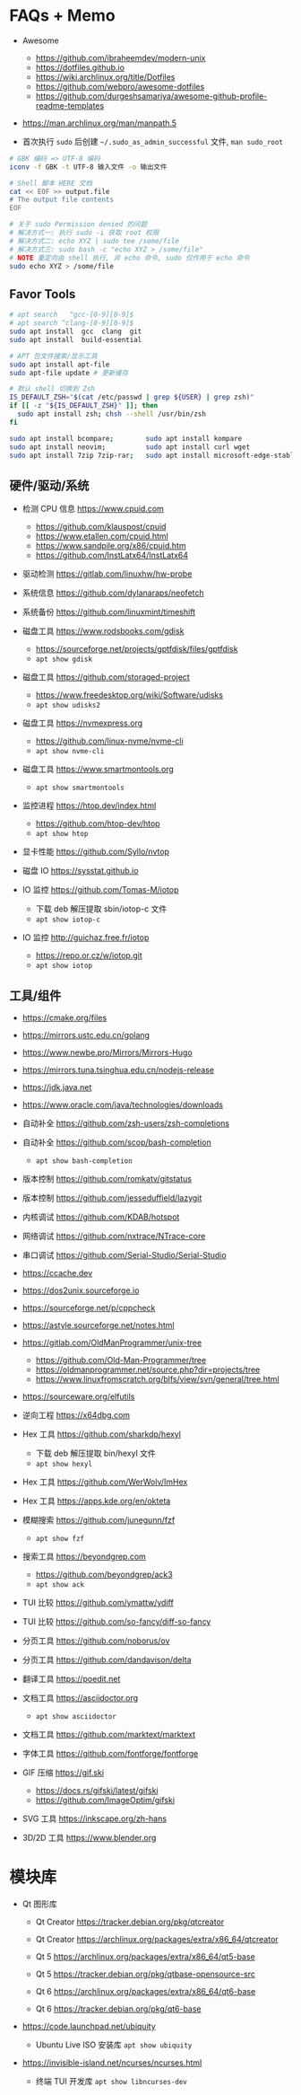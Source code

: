# FAQs + Memo

- Awesome
  * https://github.com/ibraheemdev/modern-unix
  * https://dotfiles.github.io
  * https://wiki.archlinux.org/title/Dotfiles
  * https://github.com/webpro/awesome-dotfiles
  * https://github.com/durgeshsamariya/awesome-github-profile-readme-templates

- https://man.archlinux.org/man/manpath.5
- 首次执行 `sudo` 后创建 `~/.sudo_as_admin_successful` 文件, `man sudo_root`

```bash
# GBK 编码 => UTF-8 编码
iconv -f GBK -t UTF-8 输入文件 -o 输出文件

# Shell 脚本 HERE 文档
cat << EOF >> output.file
# The output file contents
EOF

# 关于 sudo Permission denied 的问题
# 解决方式一: 执行 sudo -i 获取 root 权限
# 解决方式二: echo XYZ | sudo tee /some/file
# 解决方式三: sudo bash -c "echo XYZ > /some/file"
# NOTE 重定向由 shell 执行, 非 echo 命令, sudo 仅作用于 echo 命令
sudo echo XYZ > /some/file
```

## Favor Tools

```bash
# apt search   ^gcc-[0-9][0-9]$
# apt search ^clang-[0-9][0-9]$
sudo apt install  gcc  clang  git
sudo apt install  build-essential

# APT 包文件搜索/显示工具
sudo apt install apt-file
sudo apt-file update # 更新缓存

# 默认 shell 切换到 Zsh
IS_DEFAULT_ZSH="$(cat /etc/passwd | grep ${USER} | grep zsh)"
if [[ -z "${IS_DEFAULT_ZSH}" ]]; then
  sudo apt install zsh; chsh --shell /usr/bin/zsh
fi

sudo apt install bcompare;        sudo apt install kompare
sudo apt install neovim;          sudo apt install curl wget
sudo apt install 7zip 7zip-rar;   sudo apt install microsoft-edge-stable
```

## 硬件/驱动/系统

- 检测 CPU 信息 https://www.cpuid.com
  * https://github.com/klauspost/cpuid
  * https://www.etallen.com/cpuid.html
  * https://www.sandpile.org/x86/cpuid.htm
  * https://github.com/InstLatx64/InstLatx64

- 驱动检测 https://gitlab.com/linuxhw/hw-probe
- 系统信息 https://github.com/dylanaraps/neofetch
- 系统备份 https://github.com/linuxmint/timeshift

- 磁盘工具 https://www.rodsbooks.com/gdisk
  * https://sourceforge.net/projects/gptfdisk/files/gptfdisk
  * `apt show gdisk`
- 磁盘工具 https://github.com/storaged-project
  * https://www.freedesktop.org/wiki/Software/udisks
  * `apt show udisks2`
- 磁盘工具 https://nvmexpress.org
  * https://github.com/linux-nvme/nvme-cli
  * `apt show nvme-cli`
- 磁盘工具 https://www.smartmontools.org
  * `apt show smartmontools`

- 监控进程 https://htop.dev/index.html
  * https://github.com/htop-dev/htop
  * `apt show htop`
- 显卡性能 https://github.com/Syllo/nvtop
- 磁盘 IO  https://sysstat.github.io
- IO 监控  https://github.com/Tomas-M/iotop
  * 下载 deb 解压提取 sbin/iotop-c 文件
  * `apt show iotop-c`
- IO 监控  http://guichaz.free.fr/iotop
  * https://repo.or.cz/w/iotop.git
  * `apt show iotop`

## 工具/组件

- https://cmake.org/files
- https://mirrors.ustc.edu.cn/golang
- https://www.newbe.pro/Mirrors/Mirrors-Hugo
- https://mirrors.tuna.tsinghua.edu.cn/nodejs-release
- https://jdk.java.net
- https://www.oracle.com/java/technologies/downloads

- 自动补全 https://github.com/zsh-users/zsh-completions
- 自动补全 https://github.com/scop/bash-completion
  * `apt show bash-completion`

- 版本控制 https://github.com/romkatv/gitstatus
- 版本控制 https://github.com/jesseduffield/lazygit

- 内核调试 https://github.com/KDAB/hotspot
- 网络调试 https://github.com/nxtrace/NTrace-core
- 串口调试 https://github.com/Serial-Studio/Serial-Studio

- https://ccache.dev
- https://dos2unix.sourceforge.io
- https://sourceforge.net/p/cppcheck
- https://astyle.sourceforge.net/notes.html
- https://gitlab.com/OldManProgrammer/unix-tree
  * https://github.com/Old-Man-Programmer/tree
  * https://oldmanprogrammer.net/source.php?dir=projects/tree
  * https://www.linuxfromscratch.org/blfs/view/svn/general/tree.html
- https://sourceware.org/elfutils

- 逆向工程 https://x64dbg.com
- Hex 工具 https://github.com/sharkdp/hexyl
  * 下载 deb 解压提取 bin/hexyl 文件
  * `apt show hexyl`
- Hex 工具 https://github.com/WerWolv/ImHex
- Hex 工具 https://apps.kde.org/en/okteta

- 模糊搜索 https://github.com/junegunn/fzf
  * `apt show fzf`
- 搜索工具 https://beyondgrep.com
  * https://github.com/beyondgrep/ack3
  * `apt show ack`
- TUI 比较 https://github.com/ymattw/ydiff
- TUI 比较 https://github.com/so-fancy/diff-so-fancy
- 分页工具 https://github.com/noborus/ov
- 分页工具 https://github.com/dandavison/delta

- 翻译工具 https://poedit.net
- 文档工具 https://asciidoctor.org
  * `apt show asciidoctor`
- 文档工具 https://github.com/marktext/marktext
- 字体工具 https://github.com/fontforge/fontforge

- GIF 压缩 https://gif.ski
  * https://docs.rs/gifski/latest/gifski
  * https://github.com/ImageOptim/gifski
- SVG 工具 https://inkscape.org/zh-hans
- 3D/2D 工具 https://www.blender.org

# 模块库

- Qt 图形库
  * Qt Creator https://tracker.debian.org/pkg/qtcreator
  * Qt Creator https://archlinux.org/packages/extra/x86_64/qtcreator

  * Qt 5 https://archlinux.org/packages/extra/x86_64/qt5-base
  * Qt 5 https://tracker.debian.org/pkg/qtbase-opensource-src

  * Qt 6 https://archlinux.org/packages/extra/x86_64/qt6-base
  * Qt 6 https://tracker.debian.org/pkg/qt6-base

- https://code.launchpad.net/ubiquity
  * Ubuntu Live ISO 安装库 `apt show ubiquity`

- https://invisible-island.net/ncurses/ncurses.html
  * 终端 TUI 开发库 `apt show libncurses-dev`
